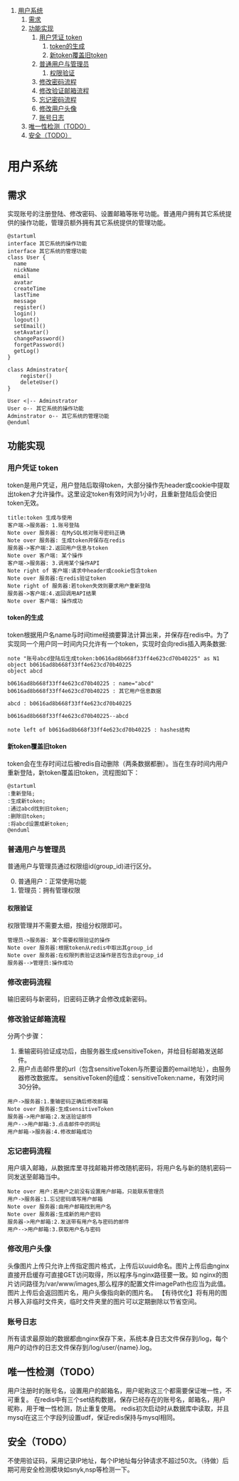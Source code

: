 <!-- @import "[TOC]" {cmd="toc" depthFrom=1 depthTo=6 orderedList=true} -->
<!-- code_chunk_output -->

1. [用户系统](#用户系统)
    1. [需求](#需求)
    2. [功能实现](#功能实现)
        1. [用户凭证 token](#用户凭证-token)
            1. [token的生成](#token的生成)
            2. [新token覆盖旧token](#新token覆盖旧token)
        2. [普通用户与管理员](#普通用户与管理员)
            1. [权限验证](#权限验证)
        3. [修改密码流程](#修改密码流程)
        4. [修改验证邮箱流程](#修改验证邮箱流程)
        5. [忘记密码流程](#忘记密码流程)
        6. [修改用户头像](#修改用户头像)
        7. [账号日志](#账号日志)
    3. [唯一性检测（TODO）](#唯一性检测todo)
    4. [安全（TODO）](#安全todo)

<!-- /code_chunk_output -->

# 用户系统
## 需求
实现账号的注册登陆、修改密码、设置邮箱等账号功能。普通用户拥有其它系统提供的操作功能，管理员额外拥有其它系统提供的管理功能。
```puml
@startuml
interface 其它系统的操作功能
interface 其它系统的管理功能
class User {
  name
  nickName
  email
  avatar
  createTime
  lastTime
  message
  register()
  login()
  logout()
  setEmail()
  setAvatar()
  changePassword()
  forgetPassword()
  getLog()
}

class Adminstrator{
	register()
	deleteUser()
}

User <|-- Adminstrator
User o-- 其它系统的操作功能
Adminstrator o-- 其它系统的管理功能
@enduml
```
## 功能实现
### 用户凭证 token
token是用户凭证，用户登陆后取得token，大部分操作先header或cookie中提取出token才允许操作。这里设定token有效时间为1小时，且重新登陆后会使旧token无效。
```sequence
title:token 生成与使用
客户端->服务器: 1.账号登陆
Note over 服务器: 在MySQL核对账号密码正确
Note over 服务器: 生成token并保存在redis
服务器->客户端:2.返回用户信息与token
Note over 客户端: 某个操作
客户端->服务器: 3.调用某个操作API
Note right of 客户端:请求中header或cookie包含token
Note over 服务器:在redis验证token
Note right of 服务器:若token失效则要求用户重新登陆
服务器->客户端:4.返回调用API结果
Note over 客户端: 操作成功
```
#### token的生成
token根据用户名name与时间time经摘要算法计算出来，并保存在redis中。为了实现同一个用户同一时间内只允许有一个token，实现时会向redis插入两条数据:
```puml
note "账号abcd登陆后生成token:b0616ad8b668f33ff4e623cd70b40225" as N1
object b0616ad8b668f33ff4e623cd70b40225
object abcd

b0616ad8b668f33ff4e623cd70b40225 : name="abcd" 
b0616ad8b668f33ff4e623cd70b40225 : 其它用户信息数据 

abcd : b0616ad8b668f33ff4e623cd70b40225

b0616ad8b668f33ff4e623cd70b40225--abcd  

note left of b0616ad8b668f33ff4e623cd70b40225 : hashes结构

```
#### 新token覆盖旧token
token会在生存时间过后被redis自动删除（两条数据都删）。当在生存时间内用户重新登陆，新token覆盖旧token，流程图如下：
```puml
@startuml
:重新登陆;
:生成新token;
:通过abcd找到旧token;
:删除旧token;
:将abcd设置成新token;
@enduml
```
### 普通用户与管理员
普通用户与管理员通过权限组id(group_id)进行区分。

0. 普通用户：正常使用功能
1. 管理员：拥有管理权限
#### 权限验证
权限管理并不需要太细，按组分权限即可。
```sequence
管理员->服务器: 某个需要权限验证的操作
Note over 服务器:根据token从redis中取出其group_id
Note over 服务器:在权限列表验证这操作是否包含此group_id
服务器-->管理员:操作成功
```

### 修改密码流程
输旧密码与新密码，旧密码正确才会修改成新密码。
### 修改验证邮箱流程
分两个步骤：
1. 重输密码验证成功后，由服务器生成sensitiveToken，并给目标邮箱发送邮件。
2. 用户点击邮件里的url（包含sensitiveToken与所要设置的email地址），由服务器修改数据库。
sensitiveToken的组成：sensitiveToken:name，有效时间30分钟。
```sequence
用户->服务器:1.重输密码正确后修改邮箱
Note over 服务器:生成sensitiveToken
服务器->用户邮箱:2.发送验证邮件
用户-->用户邮箱:3.点击邮件中的网址
用户邮箱->服务器:4.修改邮箱成功
```
### 忘记密码流程
用户填入邮箱，从数据库里寻找邮箱并修改随机密码，将用户名与新的随机密码一同发送至邮箱当中。
```sequence
Note over 用户:若用户之前没有设置用户邮箱，只能联系管理员
用户->服务器:1.忘记密码填写用户邮箱
Note over 服务器:由用户邮箱找到用户名
Note over 服务器:生成新的用户密码
服务器->用户邮箱:2.发送带有用户名与密码的邮件
用户-->用户邮箱:3.获取用户名与密码

```
### 修改用户头像
头像图片上传只允许上传指定图片格式，上传后以uuid命名。图片上传后由nginx直接开启缓存可直接GET访问取得，所以程序与nginx路径要一致。如 nginx的图片访问路径为/var/www/images,那么程序的配置文件imagePath也应当为此值。图片上传后会返回图片名，用户头像指向新的图片名。
【有待优化】将有用的图片移入非临时文件夹，临时文件夹里的图片可以定期删除以节省空间。

### 账号日志
所有请求最原始的数据都由nginx保存下来，系统本身日志文件保存到/log，每个用户的动作的日志文件保存到/log/user/{name}.log。

## 唯一性检测（TODO）
用户注册时的账号名，设置用户的邮箱名，用户昵称这三个都需要保证唯一性，不可重复。
在redis中有三个set结构数据，保存已经存在的账号名，邮箱名，用户昵称，用于唯一性检测，防止重复使用。
redis初次启动时从数据库中读取，并且mysql在这三个字段列设置udf，保证redis保持与mysql相同。

## 安全（TODO）
不使用验证码，采用记录IP地址，每个IP地址每分钟请求不超过50次。（待做）后期可用安全检测模块如snyk,nsp等检测一下。







